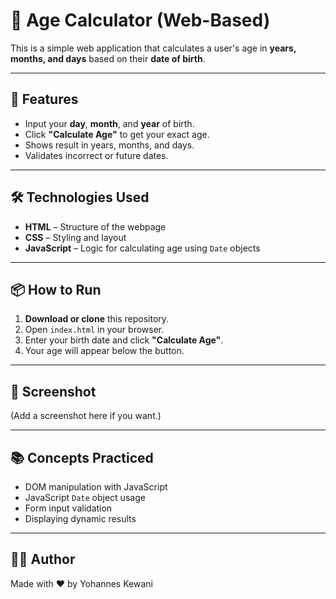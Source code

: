 # 🧮 Age Calculator (Web-Based)

This is a simple web application that calculates a user's age in **years, months, and days** based on their **date of birth**.

---

## 🚀 Features

- Input your **day**, **month**, and **year** of birth.
- Click **"Calculate Age"** to get your exact age.
- Shows result in years, months, and days.
- Validates incorrect or future dates.

---

## 🛠️ Technologies Used

- **HTML** – Structure of the webpage  
- **CSS** – Styling and layout  
- **JavaScript** – Logic for calculating age using `Date` objects

---

## 📦 How to Run

1. **Download or clone** this repository.
2. Open `index.html` in your browser.
3. Enter your birth date and click **"Calculate Age"**.
4. Your age will appear below the button.

---

## 📸 Screenshot

(Add a screenshot here if you want.)

---

## 📚 Concepts Practiced

- DOM manipulation with JavaScript  
- JavaScript `Date` object usage  
- Form input validation  
- Displaying dynamic results

---

## 👨‍💻 Author

Made with ❤️ by Yohannes Kewani

